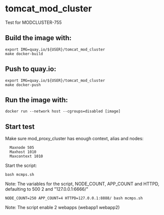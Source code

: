 # tomcat_mod_cluster
Test for MODCLUSTER-755

## Build the image with:
```
export IMG=quay.io/${USER}/tomcat_mod_cluster
make docker-build
```

## Push to quay.io:
```
export IMG=quay.io/${USER}/tomcat_mod_cluster
make docker-push
```

## Run the image with:  
```
docker run --network host --cgroups=disabled [image]
```

## Start test

Make sure mod_proxy_cluster has enough context, alias and nodes:
```
  Maxnode 505
  Maxhost 1010
  Maxcontext 1010
```

Start the script:
```
bash mcmps.sh
```


Note: The variables for the script, NODE_COUNT, APP_COUNT and HTTPD, defaulting to 500 2 and "127.0.0.1:6666/"
```
NODE_COUNT=250 APP_COUNT=4 HTTPD=127.0.0.1:8888/ bash mcmps.sh
```

Note: The script enable 2 webapps (webapp1 webapp2)
